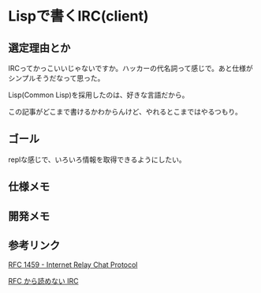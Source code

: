 # Lispで書くIRC(client)

## 選定理由とか

IRCってかっこいいじゃないですか。ハッカーの代名詞って感じで。あと仕様がシンプルそうだなって思った。

Lisp(Common Lisp)を採用したのは、好きな言語だから。

この記事がどこまで書けるかわからんけど、やれるとこまではやるつもり。

## ゴール

replな感じで、いろいろ情報を取得できるようにしたい。

## 仕様メモ

## 開発メモ

## 参考リンク

[RFC 1459 - Internet Relay Chat Protocol](https://tools.ietf.org/html/rfc1459)

[RFC から読めない IRC](http://yoshino.tripod.com/73th/data/irccode.htm)

